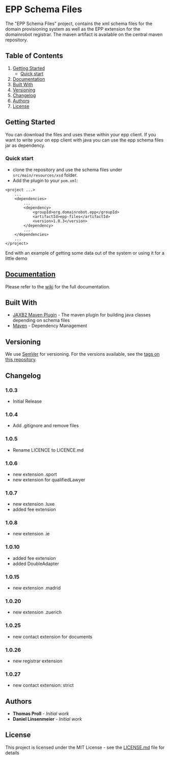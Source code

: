 # EPP Schema Files 

The "EPP Schema Files" project, contains the xml schema files for the domain provisioning system as well as the EPP extension for the domainrobot registrar. 
The maven artifact is available on the central maven repository.

## Table of Contents
1. [Getting Started](#getting-started)
   * [Quick start](#quick-start)
2. [Documentation](#documentation)
3. [Built With](#built-with)
4. [Versioning](#versioning)
5. [Changelog](#changelog)
6. [Authors](#authors) 
7. [License](#licence)


## Getting Started

You can download the files and uses these within your epp client. If you want to write your on epp client with java you can use the epp schema files jar as dependency.


### Quick start

* clone the repository and use the schema files under `src/main/resources/xsd` folder.
* Add the plugin to your `pom.xml`:

```
<project ...>
	...
	<dependencies>
		...
		<dependency>
			<groupId>org.domainrobot.epp</groupId>
			<artifactId>epp-files</artifactId>
			<version>1.0.3</version>
		</dependency>
		...
	</dependencies>
	...
</project>
```


End with an example of getting some data out of the system or using it for a little demo

## [Documentation](https://help.internetx.com/epp) ##

Please refer to the [wiki](https://en.help.internetx.com/display/APIEN/EPP) for the full documentation.

## Built With

* [JAXB2 Maven Plugin](https://github.com/highsource/maven-jaxb2-plugin ) - The maven plugin for building java classes depending on schema files
* [Maven](https://maven.apache.org/) - Dependency Management


## Versioning

We use [SemVer](http://semver.org/) for versioning. For the versions available, see the [tags on this repository](https://github.com/your/project/tags). 

## Changelog

### 1.0.3
* Initial Release
### 1.0.4
* Add .gitignore and remove files
### 1.0.5
* Rename LICENCE to LICENCE.md
### 1.0.6
* new extension .sport
* new extension for qualifiedLawyer

### 1.0.7
* new extension .luxe
* added fee extension

### 1.0.8
* new extension .ie

### 1.0.10
* added fee extension
* added DoubleAdapter

### 1.0.15
* new extension .madrid

### 1.0.20
* new extension .zuerich

### 1.0.25
* new contact extension for documents

### 1.0.26
* new registrar extension

### 1.0.27
* new contact extension: strict

## Authors

* **Thomas Proll** - *Initial work*
* **Daniel Linsenmeier** - *Initial work*


## License

This project is licensed under the MIT License - see the [LICENSE.md](LICENSE.md) file for details


